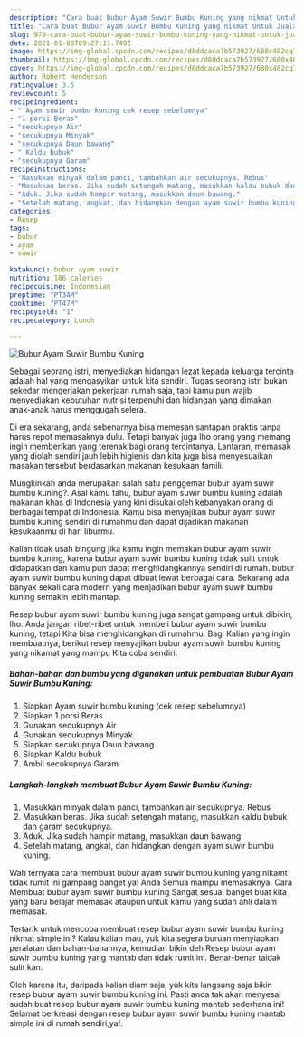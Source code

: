 ```yaml
---
description: "Cara buat Bubur Ayam Suwir Bumbu Kuning yang nikmat Untuk Jualan"
title: "Cara buat Bubur Ayam Suwir Bumbu Kuning yang nikmat Untuk Jualan"
slug: 979-cara-buat-bubur-ayam-suwir-bumbu-kuning-yang-nikmat-untuk-jualan
date: 2021-01-08T09:27:11.749Z
image: https://img-global.cpcdn.com/recipes/d8ddcaca7b573927/680x482cq70/bubur-ayam-suwir-bumbu-kuning-foto-resep-utama.jpg
thumbnail: https://img-global.cpcdn.com/recipes/d8ddcaca7b573927/680x482cq70/bubur-ayam-suwir-bumbu-kuning-foto-resep-utama.jpg
cover: https://img-global.cpcdn.com/recipes/d8ddcaca7b573927/680x482cq70/bubur-ayam-suwir-bumbu-kuning-foto-resep-utama.jpg
author: Robert Henderson
ratingvalue: 3.5
reviewcount: 5
recipeingredient:
- " Ayam suwir bumbu kuning cek resep sebelumnya"
- "1 porsi Beras"
- "secukupnya Air"
- "secukupnya Minyak"
- "secukupnya Daun bawang"
- " Kaldu bubuk"
- "secukupnya Garam"
recipeinstructions:
- "Masukkan minyak dalam panci, tambahkan air secukupnya. Rebus"
- "Masukkan beras. Jika sudah setengah matang, masukkan kaldu bubuk dan garam secukupnya."
- "Aduk. Jika sudah hampir matang, masukkan daun bawang."
- "Setelah matang, angkat, dan hidangkan dengan ayam suwir bumbu kuning."
categories:
- Resep
tags:
- bubur
- ayam
- suwir

katakunci: bubur ayam suwir 
nutrition: 186 calories
recipecuisine: Indonesian
preptime: "PT34M"
cooktime: "PT47M"
recipeyield: "1"
recipecategory: Lunch

---
```



![Bubur Ayam Suwir Bumbu Kuning](https://img-global.cpcdn.com/recipes/d8ddcaca7b573927/680x482cq70/bubur-ayam-suwir-bumbu-kuning-foto-resep-utama.jpg)

Sebagai seorang istri, menyediakan hidangan lezat kepada keluarga tercinta adalah hal yang mengasyikan untuk kita sendiri. Tugas seorang istri bukan sekedar mengerjakan pekerjaan rumah saja, tapi kamu pun wajib menyediakan kebutuhan nutrisi terpenuhi dan hidangan yang dimakan anak-anak harus menggugah selera.

Di era  sekarang, anda sebenarnya bisa memesan santapan praktis tanpa harus repot memasaknya dulu. Tetapi banyak juga lho orang yang memang ingin memberikan yang terenak bagi orang tercintanya. Lantaran, memasak yang diolah sendiri jauh lebih higienis dan kita juga bisa menyesuaikan masakan tersebut berdasarkan makanan kesukaan famili. 



Mungkinkah anda merupakan salah satu penggemar bubur ayam suwir bumbu kuning?. Asal kamu tahu, bubur ayam suwir bumbu kuning adalah makanan khas di Indonesia yang kini disukai oleh kebanyakan orang di berbagai tempat di Indonesia. Kamu bisa menyajikan bubur ayam suwir bumbu kuning sendiri di rumahmu dan dapat dijadikan makanan kesukaanmu di hari liburmu.

Kalian tidak usah bingung jika kamu ingin memakan bubur ayam suwir bumbu kuning, karena bubur ayam suwir bumbu kuning tidak sulit untuk didapatkan dan kamu pun dapat menghidangkannya sendiri di rumah. bubur ayam suwir bumbu kuning dapat dibuat lewat berbagai cara. Sekarang ada banyak sekali cara modern yang menjadikan bubur ayam suwir bumbu kuning semakin lebih mantap.

Resep bubur ayam suwir bumbu kuning juga sangat gampang untuk dibikin, lho. Anda jangan ribet-ribet untuk membeli bubur ayam suwir bumbu kuning, tetapi Kita bisa menghidangkan di rumahmu. Bagi Kalian yang ingin membuatnya, berikut resep menyajikan bubur ayam suwir bumbu kuning yang nikamat yang mampu Kita coba sendiri.

<!--inarticleads1-->

##### Bahan-bahan dan bumbu yang digunakan untuk pembuatan Bubur Ayam Suwir Bumbu Kuning:

1. Siapkan  Ayam suwir bumbu kuning (cek resep sebelumnya)
1. Siapkan 1 porsi Beras
1. Gunakan secukupnya Air
1. Gunakan secukupnya Minyak
1. Siapkan secukupnya Daun bawang
1. Siapkan  Kaldu bubuk
1. Ambil secukupnya Garam




<!--inarticleads2-->

##### Langkah-langkah membuat Bubur Ayam Suwir Bumbu Kuning:

1. Masukkan minyak dalam panci, tambahkan air secukupnya. Rebus
1. Masukkan beras. Jika sudah setengah matang, masukkan kaldu bubuk dan garam secukupnya.
1. Aduk. Jika sudah hampir matang, masukkan daun bawang.
1. Setelah matang, angkat, dan hidangkan dengan ayam suwir bumbu kuning.




Wah ternyata cara membuat bubur ayam suwir bumbu kuning yang nikamt tidak rumit ini gampang banget ya! Anda Semua mampu memasaknya. Cara Membuat bubur ayam suwir bumbu kuning Sangat sesuai banget buat kita yang baru belajar memasak ataupun untuk kamu yang sudah ahli dalam memasak.

Tertarik untuk mencoba membuat resep bubur ayam suwir bumbu kuning nikmat simple ini? Kalau kalian mau, yuk kita segera buruan menyiapkan peralatan dan bahan-bahannya, kemudian bikin deh Resep bubur ayam suwir bumbu kuning yang mantab dan tidak rumit ini. Benar-benar taidak sulit kan. 

Oleh karena itu, daripada kalian diam saja, yuk kita langsung saja bikin resep bubur ayam suwir bumbu kuning ini. Pasti anda tak akan menyesal sudah buat resep bubur ayam suwir bumbu kuning mantab sederhana ini! Selamat berkreasi dengan resep bubur ayam suwir bumbu kuning mantab simple ini di rumah sendiri,ya!.

